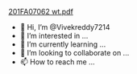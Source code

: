 [201FA07062 wt.pdf](https://github.com/Vivekreddy7214/Vivekreddy7214/files/8667140/201FA07062.wt.pdf)
- 👋 Hi, I’m @Vivekreddy7214
- 👀 I’m interested in ...
- 🌱 I’m currently learning ...
- 💞️ I’m looking to collaborate on ...
- 📫 How to reach me ...

<!---
Vivekreddy7214/Vivekreddy7214 is a ✨ special ✨ repository because its `README.md` (this file) appears on your GitHub profile.
You can click the Preview link to take a look at your changes.
--->
